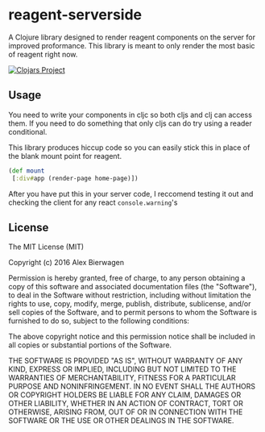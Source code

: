 # reagent-serverside

A Clojure library designed to render reagent components on the server for
improved proformance. This library is meant to only render the most basic of
reagent right now.

[![Clojars Project](https://clojars.org/getscale/reagent-serverside/latest-version.svg)](https://clojars.org/getscale/reagent-serverside)

## Usage

You need to write your components in cljc so both cljs and clj can access them.
If you need to do something that only cljs can do try using a reader
conditional.

This library produces hiccup code so you can easily stick this in place of the
blank mount point for reagent.

```clojure
(def mount
 [:div#app (render-page home-page)])
```

After you have put this in your server code, I reccomend testing it out and
checking the client for any react `console.warning`'s

## License

The MIT License (MIT)

Copyright (c) 2016 Alex Bierwagen

Permission is hereby granted, free of charge, to any person obtaining a copy
of this software and associated documentation files (the "Software"), to deal
in the Software without restriction, including without limitation the rights
to use, copy, modify, merge, publish, distribute, sublicense, and/or sell
copies of the Software, and to permit persons to whom the Software is
furnished to do so, subject to the following conditions:

The above copyright notice and this permission notice shall be included in all
copies or substantial portions of the Software.

THE SOFTWARE IS PROVIDED "AS IS", WITHOUT WARRANTY OF ANY KIND, EXPRESS OR
IMPLIED, INCLUDING BUT NOT LIMITED TO THE WARRANTIES OF MERCHANTABILITY,
FITNESS FOR A PARTICULAR PURPOSE AND NONINFRINGEMENT. IN NO EVENT SHALL THE
AUTHORS OR COPYRIGHT HOLDERS BE LIABLE FOR ANY CLAIM, DAMAGES OR OTHER
LIABILITY, WHETHER IN AN ACTION OF CONTRACT, TORT OR OTHERWISE, ARISING FROM,
OUT OF OR IN CONNECTION WITH THE SOFTWARE OR THE USE OR OTHER DEALINGS IN THE
SOFTWARE.
